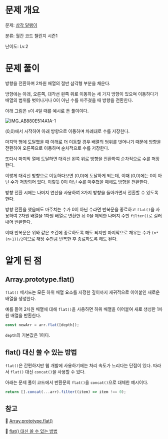# 문제 개요

문제: [삼각 달팽이](https://school.programmers.co.kr/learn/courses/30/lessons/68645)

분류: 월간 코드 챌린지 시즌1

난이도: Lv.2

# 문제 풀이

방향을 전환하며 2차원 배열의 절반 삼각형 부분을 채운다.

방향에는 아래, 오른쪽, 대각선 왼쪽 위로 이동하는 세 가지 방향이 있으며 이동하다가 배열의 범위를 벗어나거나 0이 아닌 수를 마주쳤을 때 방향을 전환한다.

아래 그림은 `n`이 4일 때를 예시로 든 풀이이다.

![IMG_AB880E514A1A-1](https://github.com/nullyng/MyAlgorithmStudy/assets/57346428/d5557472-3127-475b-b876-bab6ab3c1f6b)

(0,0)에서 시작하여 아래 방향으로 이동하며 차례대로 수를 저장한다.

마지막 행에 도달했을 때 아래로 더 이동할 경우 배열의 범위를 벗어나기 때문에 방향을 전환하여 오른쪽으로 이동하며 순차적으로 수를 저장한다.

또다시 마지막 열에 도달하면 대각선 왼쪽 위로 방향을 전환하여 순차적으로 수를 저장한다.

이렇게 대각선 방향으로 이동하다보면 (0,0)에 도달하게 되는데, 이때 (0,0)에는 0이 아닌 수가 저장되어 있다. 이렇듯 0이 아닌 수를 마주쳤을 때에도 방향을 전환한다.

방향 전환 시에는 나머지 연산을 사용하여 3가지 방향을 돌아가면서 전환할 수 있도록 한다.

방향 전환을 했음에도 마주치는 수가 0이 아닌 수라면 반복문을 종료하고 `flat()`을 사용하여 2차원 배열을 1차원 배열로 변환한 뒤 0을 제외한 나머지 수만 `filter()`로 걸러내어 반환한다.

이때 반복문은 위와 같은 조건에 종료하도록 해도 되지만 마지막으로 채우는 수가 `(n*(n+1))/2`이므로 해당 수만큼 반복한 후 종료하도록 해도 된다.

# 알게 된 점

## Array.prototype.flat()

`flat()` 메서드는 모든 하위 배열 요소를 지정한 깊이까지 재귀적으로 이어붙인 새로운 배열을 생성한다.

예를 들어 2차원 배열에 대해 `flat()`을 사용하면 하위 배열을 이어붙여 새로 생성한 1차원 배열을 반환한다.

```jsx
const newArr = arr.flat([depth]);
```

`depth`의 기본값은 1이다.

## flat() 대신 쓸 수 있는 방법

`flat()`은 간편하지만 웹 개발에 사용하기에는 처리 속도가 느리다는 단점이 있다. 따라서 `flat()` 대신 `concat()`을 사용할 수 있다.

아래는 문제 풀이 코드에서 반환문의 `flat()`을 `concat()`으로 대체한 예시이다.

```jsx
return [].concat(...arr).filter((item) => item !== 0);
```

## 참고

🔗 [Array.prototype.flat()](https://developer.mozilla.org/ko/docs/Web/JavaScript/Reference/Global_Objects/Array/flat)

🔗 [flat() 대신 쓸 수 있는 방법](https://velog.io/@milkcoke/Javascript-Array.flat-%EC%9D%80-%EB%8A%90%EB%A6%AC%EB%8B%A4)
